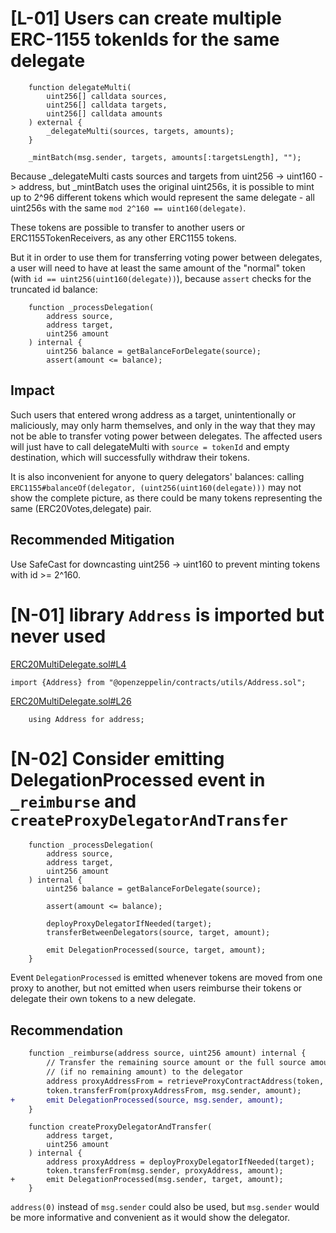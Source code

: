 # [L-01] Users can create multiple ERC-1155 tokenIds for the same delegate
```
    function delegateMulti(
        uint256[] calldata sources,
        uint256[] calldata targets,
        uint256[] calldata amounts
    ) external {
        _delegateMulti(sources, targets, amounts);
    }
```
```
    _mintBatch(msg.sender, targets, amounts[:targetsLength], "");
```
Because _delegateMulti casts sources and targets from uint256 -> uint160 -> address, but _mintBatch uses the original uint256s, it is possible to mint up to 2^96 different tokens which would represent the same delegate - all uint256s with the same `mod 2^160 == uint160(delegate)`.

These tokens are possible to transfer to another users or ERC1155TokenReceivers, as any other ERC1155 tokens. 

But it in order to use them for transferring voting power between delegates, a user will need to have at least the same amount of the "normal" token (with `id == uint256(uint160(delegate))`), because `assert` checks for the truncated id balance:

```
    function _processDelegation(
        address source,
        address target,
        uint256 amount
    ) internal {
        uint256 balance = getBalanceForDelegate(source);
        assert(amount <= balance);
``` 
## Impact
Such users that entered wrong address as a target, unintentionally or maliciously, may only harm themselves, and only in the way that they may not be able to transfer voting power between delegates. The affected users will just have to call delegateMulti with `source = tokenId` and empty destination, which will successfully withdraw their tokens.

It is also inconvenient for anyone to query delegators' balances: calling `ERC1155#balanceOf(delegator, (uint256(uint160(delegate)))` may not show the complete picture, as there could be many tokens representing the same (ERC20Votes,delegate) pair.

## Recommended Mitigation

Use SafeCast for downcasting uint256 -> uint160 to prevent minting tokens with id >= 2^160.

# [N-01] library `Address` is imported but never used
[ERC20MultiDelegate.sol#L4](https://github.com/code-423n4/2023-10-ens/blob/ed25379c06e42c8218eb1e80e141412496950685/contracts/ERC20MultiDelegate.sol#L4)
```
import {Address} from "@openzeppelin/contracts/utils/Address.sol";
```
[ERC20MultiDelegate.sol#L26](https://github.com/code-423n4/2023-10-ens/blob/ed25379c06e42c8218eb1e80e141412496950685/contracts/ERC20MultiDelegate.sol#L26)
```
    using Address for address;
```

# [N-02] Consider emitting DelegationProcessed event in `_reimburse` and `createProxyDelegatorAndTransfer`
```
    function _processDelegation(
        address source,
        address target,
        uint256 amount
    ) internal {
        uint256 balance = getBalanceForDelegate(source);

        assert(amount <= balance);

        deployProxyDelegatorIfNeeded(target);
        transferBetweenDelegators(source, target, amount);

        emit DelegationProcessed(source, target, amount);
    }
```
Event `DelegationProcessed` is emitted whenever tokens are moved from one proxy to another, but not emitted when users reimburse their tokens or delegate their own tokens to a new delegate.

## Recommendation
```diff
    function _reimburse(address source, uint256 amount) internal {
        // Transfer the remaining source amount or the full source amount
        // (if no remaining amount) to the delegator
        address proxyAddressFrom = retrieveProxyContractAddress(token, source);
        token.transferFrom(proxyAddressFrom, msg.sender, amount);
+       emit DelegationProcessed(source, msg.sender, amount);
    }
```
```
    function createProxyDelegatorAndTransfer(
        address target,
        uint256 amount
    ) internal {
        address proxyAddress = deployProxyDelegatorIfNeeded(target);
        token.transferFrom(msg.sender, proxyAddress, amount);
+       emit DelegationProcessed(msg.sender, target, amount);
    }
```
`address(0)` instead of `msg.sender` could also be used, but `msg.sender` would be more informative and convenient as it would show the delegator.